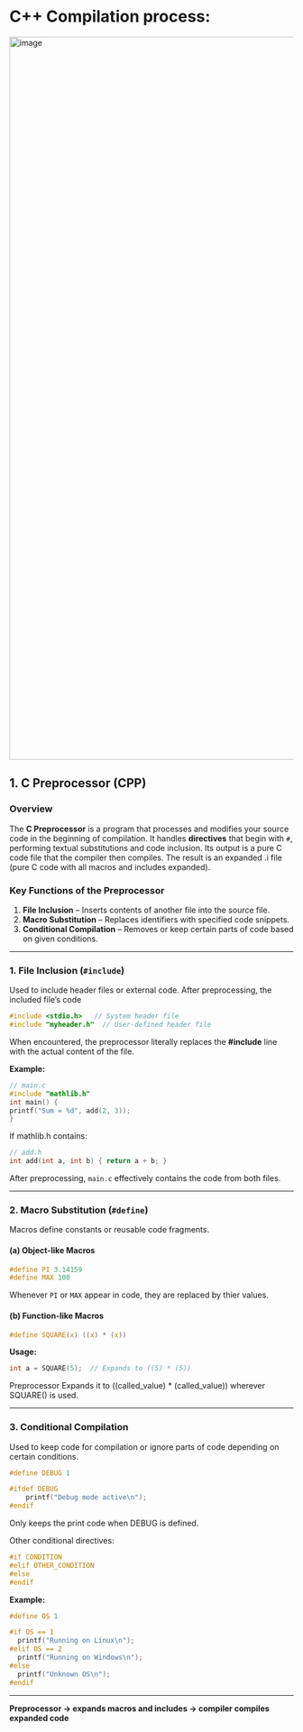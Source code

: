 # C++ Compilation process:
<img width="940" height="1283" alt="image" src="https://github.com/user-attachments/assets/8a9a4631-2142-4a0e-888f-75e43051e0af" />

## 1. C Preprocessor (CPP)

### Overview

The **C Preprocessor** is a program that processes and modifies your source code in the beginning of compilation. It handles **directives** that begin with `#`, performing textual substitutions and code inclusion. Its output is a pure C code file that the compiler then compiles. The result is an expanded .i file (pure C code with all macros and includes expanded).

### Key Functions of the Preprocessor

1. **File Inclusion** – Inserts contents of another file into the source file.
2. **Macro Substitution** – Replaces identifiers with specified code snippets.
3. **Conditional Compilation** – Removes or keep certain parts of code based on given conditions.

---

### 1. File Inclusion (`#include`)

Used to include header files or external code. After preprocessing, the included file’s code 

```c
#include <stdio.h>   // System header file 
#include "myheader.h"  // User-defined header file 
```

When encountered, the preprocessor literally replaces the **#include** line with the actual content of the file.

**Example:**

```c
// main.c
#include "mathlib.h"
int main() {
printf("Sum = %d", add(2, 3));
}
```
If mathlib.h contains:
```c
// add.h
int add(int a, int b) { return a + b; }
```
After preprocessing, `main.c` effectively contains the code from both files.

---

### 2. Macro Substitution (`#define`)

Macros define constants or reusable code fragments.

#### (a) Object-like Macros

```c
#define PI 3.14159
#define MAX 100
```

Whenever `PI` or `MAX` appear in code, they are replaced by thier values.

#### (b) Function-like Macros

```c
#define SQUARE(x) ((x) * (x))
```

**Usage:**

```c
int a = SQUARE(5);  // Expands to ((5) * (5))
```
Preprocessor Expands it to ((called_value) * (called_value)) wherever SQUARE() is used.

---

### 3. Conditional Compilation

Used to keep code for compilation or ignore parts of code depending on certain conditions.

```c
#define DEBUG 1

#ifdef DEBUG
    printf("Debug mode active\n");
#endif
```
Only keeps the print code when DEBUG is defined.

Other conditional directives:

```c
#if CONDITION
#elif OTHER_CONDITION
#else
#endif
```

**Example:**

```c
#define OS 1

#if OS == 1
  printf("Running on Linux\n");
#elif OS == 2
  printf("Running on Windows\n");
#else
  printf("Unknown OS\n");
#endif
```

---
**Preprocessor → expands macros and includes → compiler compiles expanded code**
